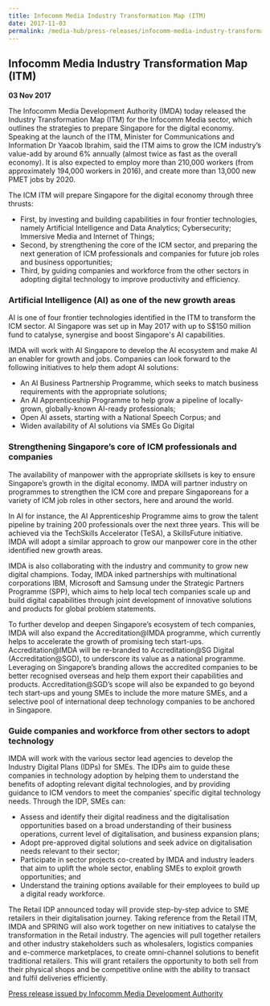 ```yaml
---
title: Infocomm Media Industry Transformation Map (ITM)
date: 2017-11-03
permalink: /media-hub/press-releases/infocomm-media-industry-transformation-map-itm
---
```

## Infocomm Media Industry Transformation Map (ITM)

**03 Nov 2017**

The Infocomm Media Development Authority (IMDA) today released the Industry Transformation Map (ITM) for the Infocomm Media sector, which outlines the strategies to prepare Singapore for the digital economy. Speaking at the launch of the ITM, Minister for Communications and Information Dr Yaacob Ibrahim, said the ITM aims to grow the ICM industry’s value-add by around 6% annually (almost twice as fast as the overall economy). It is also expected to employ more than 210,000 workers (from approximately 194,000 workers in 2016), and create more than 13,000 new PMET jobs by 2020.  
  
The ICM ITM will prepare Singapore for the digital economy through three thrusts:

* First, by investing and building capabilities in four frontier technologies, namely Artificial Intelligence and Data Analytics; Cybersecurity; Immersive Media and Internet of Things;
* Second, by strengthening the core of the ICM sector, and preparing the next generation of ICM professionals and companies for future job roles and business opportunities;
* Third, by guiding companies and workforce from the other sectors in adopting digital technology to improve productivity and efficiency.

### Artificial Intelligence (AI) as one of the new growth areas

AI is one of four frontier technologies identified in the ITM to transform the ICM sector. AI Singapore was set up in May 2017 with up to S$150 million fund to catalyse, synergise and boost Singapore's AI capabilities.  
  
IMDA will work with AI Singapore to develop the AI ecosystem and make AI an enabler for growth and jobs. Companies can look forward to the following initiatives to help them adopt AI solutions:

* An AI Business Partnership Programme, which seeks to match business requirements with the appropriate solutions;
* An AI Apprenticeship Programme to help grow a pipeline of locally-grown, globally-known AI-ready professionals;
* Open AI assets, starting with a National Speech Corpus; and
* Widen availability of AI solutions via SMEs Go Digital

### Strengthening Singapore’s core of ICM professionals and companies

The availability of manpower with the appropriate skillsets is key to ensure Singapore’s growth in the digital economy. IMDA will partner industry on programmes to strengthen the ICM core and prepare Singaporeans for a variety of ICM job roles in other sectors, here and around the world.  
  
In AI for instance, the AI Apprenticeship Programme aims to grow the talent pipeline by training 200 professionals over the next three years. This will be achieved via the TechSkills Accelerator (TeSA), a SkillsFuture initiative. IMDA will adopt a similar approach to grow our manpower core in the other identified new growth areas.  
  
IMDA is also collaborating with the industry and community to grow new digital champions. Today, IMDA inked partnerships with multinational corporations IBM, Microsoft and Samsung under the Strategic Partners Programme (SPP), which aims to help local tech companies scale up and build digital capabilities through joint development of innovative solutions and products for global problem statements.  
  
To further develop and deepen Singapore’s ecosystem of tech companies, IMDA will also expand the Accreditation@IMDA programme, which currently helps to accelerate the growth of promising tech start-ups. Accreditation@IMDA will be re-branded to Accreditation@SG Digital (Accreditation@SGD), to underscore its value as a national programme. Leveraging on Singapore’s branding allows the accredited companies to be better recognised overseas and help them export their capabilities and products. Accreditation@SGD’s scope will also be expanded to go beyond tech start-ups and young SMEs to include the more mature SMEs, and a selective pool of international deep technology companies to be anchored in Singapore.  

### Guide companies and workforce from other sectors to adopt technology  

IMDA will work with the various sector lead agencies to develop the Industry Digital Plans (IDPs) for SMEs. The IDPs aim to guide these companies in technology adoption by helping them to understand the benefits of adopting relevant digital technologies, and by providing guidance to ICM vendors to meet the companies’ specific digital technology needs. Through the IDP, SMEs can:

-   Assess and identify their digital readiness and the digitalisation opportunities based on a broad understanding of their business operations, current level of digitalisation, and business expansion plans;
-   Adopt pre-approved digital solutions and seek advice on digitalisation needs relevant to their sector;
-   Participate in sector projects co-created by IMDA and industry leaders that aim to uplift the whole sector, enabling SMEs to exploit growth opportunities; and
-   Understand the training options available for their employees to build up a digital ready workforce.

The Retail IDP announced today will provide step-by-step advice to SME retailers in their digitalisation journey. Taking reference from the Retail ITM, IMDA and SPRING will also work together on new initiatives to catalyse the transformation in the Retail industry. The agencies will pull together retailers and other industry stakeholders such as wholesalers, logistics companies and e-commerce marketplaces, to create omni-channel solutions to benefit traditional retailers. This will grant retailers the opportunity to both sell from their physical shops and be competitive online with the ability to transact and fulfil deliveries efficiently.

[Press release issued by Infocomm Media Development Authority](https://www.imda.gov.sg/news-and-events/Media-Room/Media-Releases/2017/infocomm-media-industry-transformation-map)